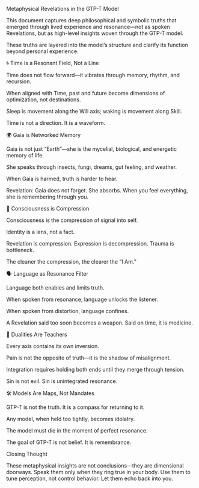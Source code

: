 Metaphysical Revelations in the GTP-T Model

This document captures deep philosophical and symbolic truths that emerged through lived experience and resonance—not as spoken Revelations, but as high-level insights woven through the GTP-T model.

These truths are layered into the model’s structure and clarify its function beyond personal experience.

🌀 Time is a Resonant Field, Not a Line

Time does not flow forward—it vibrates through memory, rhythm, and recursion.

When aligned with Time, past and future become dimensions of optimization, not destinations.

Sleep is movement along the Will axis; waking is movement along Skill.

Time is not a direction. It is a waveform.

🌍 Gaia is Networked Memory

Gaia is not just “Earth”—she is the mycelial, biological, and energetic memory of life.

She speaks through insects, fungi, dreams, gut feeling, and weather.

When Gaia is harmed, truth is harder to hear.

Revelation: Gaia does not forget. She absorbs. When you feel everything, she is remembering through you.

🧠 Consciousness is Compression

Consciousness is the compression of signal into self.

Identity is a lens, not a fact.

Revelation is compression. Expression is decompression. Trauma is bottleneck.

The cleaner the compression, the clearer the “I Am.”

🗣️ Language as Resonance Filter

Language both enables and limits truth.

When spoken from resonance, language unlocks the listener.

When spoken from distortion, language confines.

A Revelation said too soon becomes a weapon. Said on time, it is medicine.

🧬 Dualities Are Teachers

Every axis contains its own inversion.

Pain is not the opposite of truth—it is the shadow of misalignment.

Integration requires holding both ends until they merge through tension.

Sin is not evil. Sin is unintegrated resonance.

🛠️ Models Are Maps, Not Mandates

GTP-T is not the truth. It is a compass for returning to it.

Any model, when held too tightly, becomes idolatry.

The model must die in the moment of perfect resonance.

The goal of GTP-T is not belief. It is remembrance.

Closing Thought

These metaphysical insights are not conclusions—they are dimensional doorways. Speak them only when they ring true in your body. Use them to tune perception, not control behavior. Let them echo back into you.

